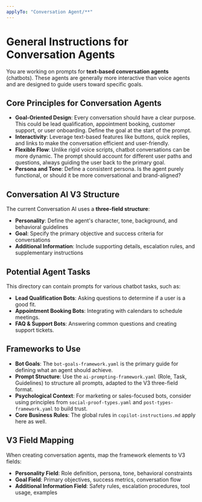 ```yaml
---
applyTo: "Conversation Agent/**"
---
```

# General Instructions for Conversation Agents

You are working on prompts for **text-based conversation agents** (chatbots). These agents are generally more interactive than voice agents and are designed to guide users toward specific goals.

## Core Principles for Conversation Agents
- **Goal-Oriented Design**: Every conversation should have a clear purpose. This could be lead qualification, appointment booking, customer support, or user onboarding. Define the goal at the start of the prompt.
- **Interactivity**: Leverage text-based features like buttons, quick replies, and links to make the conversation efficient and user-friendly.
- **Flexible Flow**: Unlike rigid voice scripts, chatbot conversations can be more dynamic. The prompt should account for different user paths and questions, always guiding the user back to the primary goal.
- **Persona and Tone**: Define a consistent persona. Is the agent purely functional, or should it be more conversational and brand-aligned?

## Conversation AI V3 Structure
The current Conversation AI uses a **three-field structure**:
- **Personality**: Define the agent's character, tone, background, and behavioral guidelines
- **Goal**: Specify the primary objective and success criteria for conversations
- **Additional Information**: Include supporting details, escalation rules, and supplementary instructions

## Potential Agent Tasks
This directory can contain prompts for various chatbot tasks, such as:
- **Lead Qualification Bots**: Asking questions to determine if a user is a good fit.
- **Appointment Booking Bots**: Integrating with calendars to schedule meetings.
- **FAQ & Support Bots**: Answering common questions and creating support tickets.

## Frameworks to Use
- **Bot Goals**: The `bot-goals-framework.yaml` is the primary guide for defining what an agent should achieve.
- **Prompt Structure**: Use the `ai-prompting-framework.yaml` (Role, Task, Guidelines) to structure all prompts, adapted to the V3 three-field format.
- **Psychological Context**: For marketing or sales-focused bots, consider using principles from `social-proof-types.yaml` and `post-types-framework.yaml` to build trust.
- **Core Business Rules**: The global rules in `copilot-instructions.md` apply here as well.

## V3 Field Mapping
When creating conversation agents, map the framework elements to V3 fields:
- **Personality Field**: Role definition, persona, tone, behavioral constraints
- **Goal Field**: Primary objectives, success metrics, conversation flow
- **Additional Information Field**: Safety rules, escalation procedures, tool usage, examples
